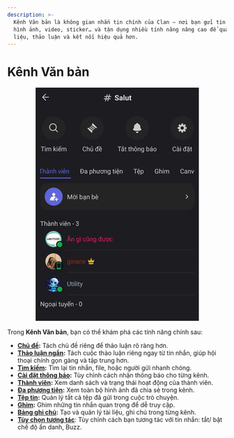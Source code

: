```yaml
---
description: >-
  Kênh Văn bản là không gian nhắn tin chính của Clan — nơi bạn gửi tin nhắn,
  hình ảnh, video, sticker… và tận dụng nhiều tính năng nâng cao để quản lý tài
  liệu, thảo luận và kết nối hiệu quả hơn.
---
```


# Kênh Văn bản

<div align="center"><figure><img src="../../../../../../.gitbook/assets/z7096979702944_3e3d08bba2493da3afe1b51bdc2652b7.jpg" alt="" width="375"><figcaption></figcaption></figure></div>

Trong **Kênh Văn bản**, bạn có thể khám phá các tính năng chính sau:

* [**Chủ đề**](chu-de.md)**:** Tách chủ đề riêng để thảo luận rõ ràng hơn.
* [**Thảo luận ngắn**](thao-luan-ngan.md)**:** Tách cuộc thảo luận riêng ngay từ tin nhắn, giúp hội thoại chính gọn gàng và tập trung hơn.
* [**Tìm kiếm**](tim-kiem.md)**:** Tìm lại tin nhắn, file, hoặc người gửi nhanh chóng.
* [**Cài đặt thông báo**](cai-dat-thong-bao.md)**:** Tùy chỉnh cách nhận thông báo cho từng kênh.
* [**Thành viên**](thanh-vien.md)**:** Xem danh sách và trạng thái hoạt động của thành viên.
* [**Đa phương tiện**](da-phuong-tien.md)**:** Xem toàn bộ hình ảnh đã chia sẻ trong kênh.
* [**Tệp tin**](tep-tin.md)**:** Quản lý tất cả tệp đã gửi trong cuộc trò chuyện.
* [**Ghim**](ghim.md)**:** Ghim những tin nhắn quan trọng để dễ truy cập.
* [**Bảng ghi chú**](bang-ghi-chu.md)**:** Tạo và quản lý tài liệu, ghi chú trong từng kênh.
* [**Tùy chọn tương tác**](../../../../../../tai-khoan-and-ca-nhan-hoa/phim-tat.md): Tùy chỉnh cách bạn tương tác với tin nhắn: tắt/ bật chế độ ẩn danh, Buzz.
